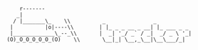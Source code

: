         r-------
       _|
      / |_______\_    \\          _               _           
     |          |o|----\\        | |_ _ _ __ _ __| |_ ___ _ _ 
     |_____________\_--_\\       |  _| '_/ _` / _|  _/ _ \ '_|
    (O)_O_O_O_O_O_(O)    \\       \__|_| \__,_\__|\__\___/_|  
